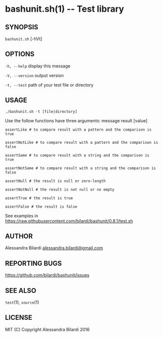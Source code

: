 bashunit.sh(1) -- Test library
=================================

## SYNOPSIS

`bashunit.sh` [-hVt]

## OPTIONS

  `-h, --help`              display this message

  `-V, --version`           output version

  `-t, --test`              path of your test file or directory

## USAGE

    ./bashunit.sh -t [file|directory]

  Use the follow functions have three arguments: message result [value]

    assertLike # to compare result with a pattern and the comparison is true

    assertNotLike # to compare result with a pattern and the comparison is false

    assertSame # to compare result with a string and the comparison is true

    assertNotSame # to compare result with a string and the comparison is false

    assertNull # the result is null or zero-length 

    assertNotNull # the result is not null or no empty

    assertTrue # the result is true

    assertFalse # the result is false

  See examples in https://raw.githubusercontent.com/bilardi/bashunit/0.8.1/test.sh

## AUTHOR

  Alessandra Bilardi <alessandra.bilardi@gmail.com>

## REPORTING BUGS

  https://github.com/bilardi/bashunit/issues

## SEE ALSO

  `test`(1), `source`(1)

## LICENSE

  MIT (C) Copyright Alessandra Bilardi 2016

